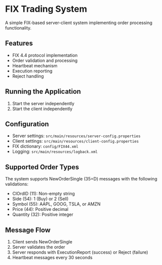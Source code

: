 # FIX Trading System

A simple FIX-based server-client system implementing order processing functionality.

## Features

- FIX 4.4 protocol implementation
- Order validation and processing
- Heartbeat mechanism
- Execution reporting
- Reject handling

## Running the Application

1. Start the server independently
2. Start the client independently

## Configuration

- Server settings: `src/main/resources/server-config.properties`
- Client settings: `src/main/resources/client-config.properties`
- FIX dictionary: `config/FIX44.xml`
- Logging: `src/main/resources/logback.xml`

## Supported Order Types

The system supports NewOrderSingle (35=D) messages with the following validations:
- ClOrdID (11): Non-empty string
- Side (54): 1 (Buy) or 2 (Sell)
- Symbol (55): AAPL, GOOG, TSLA, or AMZN
- Price (44): Positive decimal
- Quantity (32): Positive integer

## Message Flow

1. Client sends NewOrderSingle
2. Server validates the order
3. Server responds with ExecutionReport (success) or Reject (failure)
4. Heartbeat messages every 30 seconds
